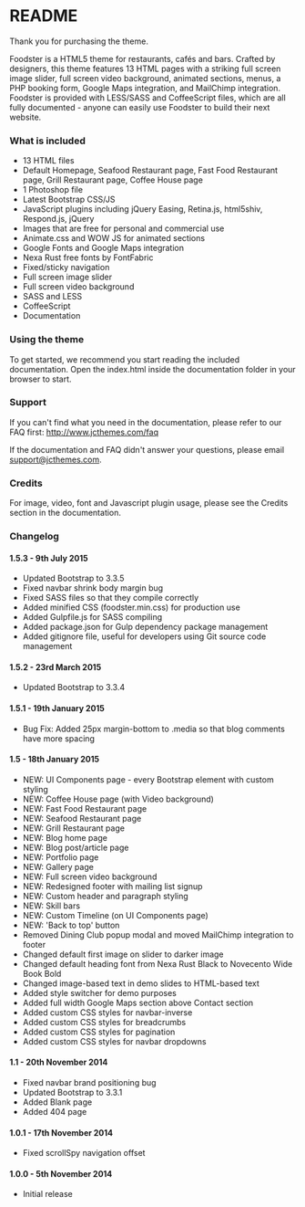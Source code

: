 # README #

Thank you for purchasing the theme.

Foodster is a HTML5 theme for restaurants, cafés and bars. Crafted by designers, this theme features 13 HTML pages with a striking full screen image slider, full screen video background, animated sections, menus, a PHP booking form, Google Maps integration, and MailChimp integration. Foodster is provided with LESS/SASS and CoffeeScript files, which are all fully documented - anyone can easily use Foodster to build their next website.

### What is included ###

* 13 HTML files
* Default Homepage, Seafood Restaurant page, Fast Food Restaurant page, Grill Restaurant page, Coffee House page
* 1 Photoshop file
* Latest Bootstrap CSS/JS
* JavaScript plugins including jQuery Easing, Retina.js, html5shiv, Respond.js, jQuery
* Images that are free for personal and commercial use
* Animate.css and WOW JS for animated sections
* Google Fonts and Google Maps integration
* Nexa Rust free fonts by FontFabric
* Fixed/sticky navigation
* Full screen image slider
* Full screen video background
* SASS and LESS
* CoffeeScript
* Documentation

### Using the theme ###

To get started, we recommend you start reading the included documentation.
Open the index.html inside the documentation folder in your browser to start.

### Support ###

If you can't find what you need in the documentation, please refer to our FAQ first: http://www.jcthemes.com/faq

If the documentation and FAQ didn't answer your questions, please email support@jcthemes.com.

### Credits ###

For image, video, font and Javascript plugin usage, please see the Credits section in the documentation.

### Changelog ###

#### 1.5.3 - 9th July 2015 ####
* Updated Bootstrap to 3.3.5
* Fixed navbar shrink body margin bug
* Fixed SASS files so that they compile correctly
* Added minified CSS (foodster.min.css) for production use
* Added Gulpfile.js for SASS compiling
* Added package.json for Gulp dependency package management
* Added gitignore file, useful for developers using Git source code management

#### 1.5.2 - 23rd March 2015 ####
* Updated Bootstrap to 3.3.4

#### 1.5.1 - 19th January 2015 ####
* Bug Fix: Added 25px margin-bottom to .media so that blog comments have more spacing

#### 1.5 - 18th January 2015 ####
* NEW: UI Components page - every Bootstrap element with custom styling
* NEW: Coffee House page (with Video background)
* NEW: Fast Food Restaurant page
* NEW: Seafood Restaurant page
* NEW: Grill Restaurant page
* NEW: Blog home page
* NEW: Blog post/article page
* NEW: Portfolio page
* NEW: Gallery page
* NEW: Full screen video background
* NEW: Redesigned footer with mailing list signup
* NEW: Custom header and paragraph styling
* NEW: Skill bars
* NEW: Custom Timeline (on UI Components page)
* NEW: 'Back to top' button
* Removed Dining Club popup modal and moved MailChimp integration to footer
* Changed default first image on slider to darker image
* Changed default heading font from Nexa Rust Black to Novecento Wide Book Bold
* Changed image-based text in demo slides to HTML-based text
* Added style switcher for demo purposes
* Added full width Google Maps section above Contact section
* Added custom CSS styles for navbar-inverse
* Added custom CSS styles for breadcrumbs
* Added custom CSS styles for pagination
* Added custom CSS styles for navbar dropdowns

#### 1.1 - 20th November 2014 ####
* Fixed navbar brand positioning bug
* Updated Bootstrap to 3.3.1
* Added Blank page
* Added 404 page

#### 1.0.1 - 17th November 2014 ####
* Fixed scrollSpy navigation offset

#### 1.0.0 - 5th November 2014 ####
* Initial release